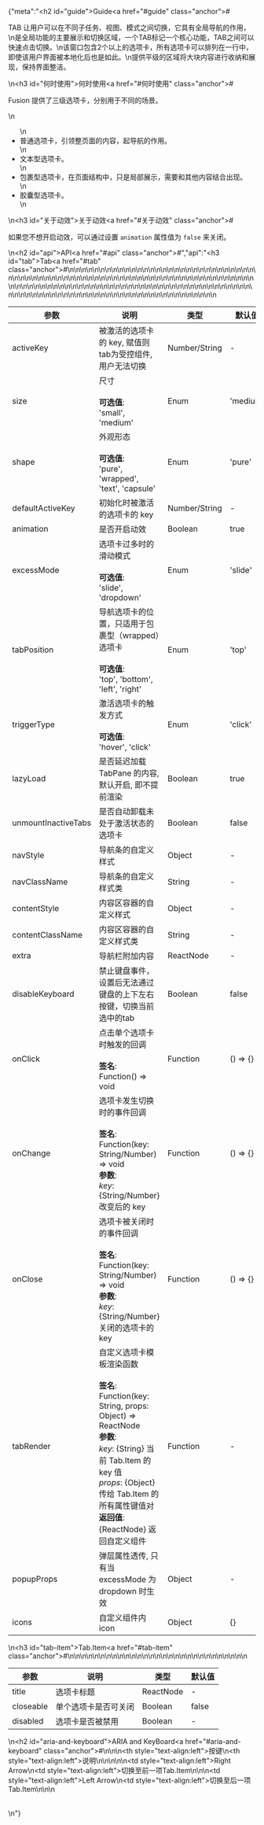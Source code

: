 {"meta":"<h2 id=\"guide\">Guide<a href=\"#guide\" class=\"anchor\">#</a></h2><p>TAB &#x8BA9;&#x7528;&#x6237;&#x53EF;&#x4EE5;&#x5728;&#x4E0D;&#x540C;&#x5B50;&#x4EFB;&#x52A1;&#x3001;&#x89C6;&#x56FE;&#x3001;&#x6A21;&#x5F0F;&#x4E4B;&#x95F4;&#x5207;&#x6362;&#xFF0C;&#x5B83;&#x5177;&#x6709;&#x5168;&#x5C40;&#x5BFC;&#x822A;&#x7684;&#x4F5C;&#x7528;&#xFF0C;\n&#x662F;&#x5168;&#x5C40;&#x529F;&#x80FD;&#x7684;&#x4E3B;&#x8981;&#x5C55;&#x793A;&#x548C;&#x5207;&#x6362;&#x533A;&#x57DF;&#xFF0C;&#x4E00;&#x4E2A;TAB&#x6807;&#x8BB0;&#x4E00;&#x4E2A;&#x6838;&#x5FC3;&#x529F;&#x80FD;&#xFF0C;TAB&#x4E4B;&#x95F4;&#x53EF;&#x4EE5;&#x5FEB;&#x901F;&#x70B9;&#x51FB;&#x5207;&#x6362;&#x3002;\n&#x8BE5;&#x7A97;&#x53E3;&#x5305;&#x542B;2&#x4E2A;&#x4EE5;&#x4E0A;&#x7684;&#x9009;&#x9879;&#x5361;&#xFF0C;&#x6240;&#x6709;&#x9009;&#x9879;&#x5361;&#x53EF;&#x4EE5;&#x6392;&#x5217;&#x5728;&#x4E00;&#x884C;&#x4E2D;&#xFF0C;&#x5373;&#x4F7F;&#x8BE5;&#x7528;&#x6237;&#x754C;&#x9762;&#x88AB;&#x672C;&#x5730;&#x5316;&#x540E;&#x4E5F;&#x662F;&#x5982;&#x6B64;&#x3002;\n&#x63D0;&#x4F9B;&#x5E73;&#x7EA7;&#x7684;&#x533A;&#x57DF;&#x5C06;&#x5927;&#x5757;&#x5185;&#x5BB9;&#x8FDB;&#x884C;&#x6536;&#x7EB3;&#x548C;&#x5C55;&#x73B0;&#xFF0C;&#x4FDD;&#x6301;&#x754C;&#x9762;&#x6574;&#x6D01;&#x3002;</p>\n<h3 id=\"&#x4F55;&#x65F6;&#x4F7F;&#x7528;\">&#x4F55;&#x65F6;&#x4F7F;&#x7528;<a href=\"#&#x4F55;&#x65F6;&#x4F7F;&#x7528;\" class=\"anchor\">#</a></h3><p>Fusion &#x63D0;&#x4F9B;&#x4E86;&#x4E09;&#x7EA7;&#x9009;&#x9879;&#x5361;&#xFF0C;&#x5206;&#x522B;&#x7528;&#x4E8E;&#x4E0D;&#x540C;&#x7684;&#x573A;&#x666F;&#x3002;</p>\n<ul>\n<li>&#x666E;&#x901A;&#x9009;&#x9879;&#x5361;&#xFF0C;&#x5F15;&#x9886;&#x6574;&#x9875;&#x9762;&#x7684;&#x5185;&#x5BB9;&#xFF0C;&#x8D77;&#x5BFC;&#x822A;&#x7684;&#x4F5C;&#x7528;&#x3002;</li>\n<li>&#x6587;&#x672C;&#x578B;&#x9009;&#x9879;&#x5361;&#x3002;</li>\n<li>&#x5305;&#x88F9;&#x578B;&#x9009;&#x9879;&#x5361;&#xFF0C;&#x5728;&#x9875;&#x9762;&#x7ED3;&#x6784;&#x4E2D;&#xFF0C;&#x53EA;&#x662F;&#x5C40;&#x90E8;&#x5C55;&#x793A;&#xFF0C;&#x9700;&#x8981;&#x548C;&#x5176;&#x4ED6;&#x5185;&#x5BB9;&#x7ED3;&#x5408;&#x51FA;&#x73B0;&#x3002;</li>\n<li>&#x80F6;&#x56CA;&#x578B;&#x9009;&#x9879;&#x5361;&#x3002;</li>\n</ul>\n<h3 id=\"&#x5173;&#x4E8E;&#x52A8;&#x6548;\">&#x5173;&#x4E8E;&#x52A8;&#x6548;<a href=\"#&#x5173;&#x4E8E;&#x52A8;&#x6548;\" class=\"anchor\">#</a></h3><p>&#x5982;&#x679C;&#x60A8;&#x4E0D;&#x60F3;&#x5F00;&#x542F;&#x52A8;&#x6548;&#xFF0C;&#x53EF;&#x4EE5;&#x901A;&#x8FC7;&#x8BBE;&#x7F6E; <code>animation</code> &#x5C5E;&#x6027;&#x503C;&#x4E3A; <code>false</code> &#x6765;&#x5173;&#x95ED;&#x3002;</p>\n<h2 id=\"api\">API<a href=\"#api\" class=\"anchor\">#</a></h2>","api":"<h3 id=\"tab\">Tab<a href=\"#tab\" class=\"anchor\">#</a></h3><table>\n<thead>\n<tr>\n<th>&#x53C2;&#x6570;</th>\n<th>&#x8BF4;&#x660E;</th>\n<th>&#x7C7B;&#x578B;</th>\n<th>&#x9ED8;&#x8BA4;&#x503C;</th>\n</tr>\n</thead>\n<tbody>\n<tr>\n<td>activeKey</td>\n<td>&#x88AB;&#x6FC0;&#x6D3B;&#x7684;&#x9009;&#x9879;&#x5361;&#x7684; key, &#x8D4B;&#x503C;&#x5219;tab&#x4E3A;&#x53D7;&#x63A7;&#x7EC4;&#x4EF6;, &#x7528;&#x6237;&#x65E0;&#x6CD5;&#x5207;&#x6362;</td>\n<td>Number/String</td>\n<td>-</td>\n</tr>\n<tr>\n<td>size</td>\n<td>&#x5C3A;&#x5BF8;<br><br><strong>&#x53EF;&#x9009;&#x503C;</strong>:<br>&apos;small&apos;, &apos;medium&apos;</td>\n<td>Enum</td>\n<td>&apos;medium&apos;</td>\n</tr>\n<tr>\n<td>shape</td>\n<td>&#x5916;&#x89C2;&#x5F62;&#x6001;<br><br><strong>&#x53EF;&#x9009;&#x503C;</strong>:<br>&apos;pure&apos;, &apos;wrapped&apos;, &apos;text&apos;, &apos;capsule&apos;</td>\n<td>Enum</td>\n<td>&apos;pure&apos;</td>\n</tr>\n<tr>\n<td>defaultActiveKey</td>\n<td>&#x521D;&#x59CB;&#x5316;&#x65F6;&#x88AB;&#x6FC0;&#x6D3B;&#x7684;&#x9009;&#x9879;&#x5361;&#x7684; key</td>\n<td>Number/String</td>\n<td>-</td>\n</tr>\n<tr>\n<td>animation</td>\n<td>&#x662F;&#x5426;&#x5F00;&#x542F;&#x52A8;&#x6548;</td>\n<td>Boolean</td>\n<td>true</td>\n</tr>\n<tr>\n<td>excessMode</td>\n<td>&#x9009;&#x9879;&#x5361;&#x8FC7;&#x591A;&#x65F6;&#x7684;&#x6ED1;&#x52A8;&#x6A21;&#x5F0F;<br><br><strong>&#x53EF;&#x9009;&#x503C;</strong>:<br>&apos;slide&apos;, &apos;dropdown&apos;</td>\n<td>Enum</td>\n<td>&apos;slide&apos;</td>\n</tr>\n<tr>\n<td>tabPosition</td>\n<td>&#x5BFC;&#x822A;&#x9009;&#x9879;&#x5361;&#x7684;&#x4F4D;&#x7F6E;&#xFF0C;&#x53EA;&#x9002;&#x7528;&#x4E8E;&#x5305;&#x88F9;&#x578B;&#xFF08;wrapped&#xFF09;&#x9009;&#x9879;&#x5361;<br><br><strong>&#x53EF;&#x9009;&#x503C;</strong>:<br>&apos;top&apos;, &apos;bottom&apos;, &apos;left&apos;, &apos;right&apos;</td>\n<td>Enum</td>\n<td>&apos;top&apos;</td>\n</tr>\n<tr>\n<td>triggerType</td>\n<td>&#x6FC0;&#x6D3B;&#x9009;&#x9879;&#x5361;&#x7684;&#x89E6;&#x53D1;&#x65B9;&#x5F0F;<br><br><strong>&#x53EF;&#x9009;&#x503C;</strong>:<br>&apos;hover&apos;, &apos;click&apos;</td>\n<td>Enum</td>\n<td>&apos;click&apos;</td>\n</tr>\n<tr>\n<td>lazyLoad</td>\n<td>&#x662F;&#x5426;&#x5EF6;&#x8FDF;&#x52A0;&#x8F7D; TabPane &#x7684;&#x5185;&#x5BB9;, &#x9ED8;&#x8BA4;&#x5F00;&#x542F;, &#x5373;&#x4E0D;&#x63D0;&#x524D;&#x6E32;&#x67D3;</td>\n<td>Boolean</td>\n<td>true</td>\n</tr>\n<tr>\n<td>unmountInactiveTabs</td>\n<td>&#x662F;&#x5426;&#x81EA;&#x52A8;&#x5378;&#x8F7D;&#x672A;&#x5904;&#x4E8E;&#x6FC0;&#x6D3B;&#x72B6;&#x6001;&#x7684;&#x9009;&#x9879;&#x5361;</td>\n<td>Boolean</td>\n<td>false</td>\n</tr>\n<tr>\n<td>navStyle</td>\n<td>&#x5BFC;&#x822A;&#x6761;&#x7684;&#x81EA;&#x5B9A;&#x4E49;&#x6837;&#x5F0F;</td>\n<td>Object</td>\n<td>-</td>\n</tr>\n<tr>\n<td>navClassName</td>\n<td>&#x5BFC;&#x822A;&#x6761;&#x7684;&#x81EA;&#x5B9A;&#x4E49;&#x6837;&#x5F0F;&#x7C7B;</td>\n<td>String</td>\n<td>-</td>\n</tr>\n<tr>\n<td>contentStyle</td>\n<td>&#x5185;&#x5BB9;&#x533A;&#x5BB9;&#x5668;&#x7684;&#x81EA;&#x5B9A;&#x4E49;&#x6837;&#x5F0F;</td>\n<td>Object</td>\n<td>-</td>\n</tr>\n<tr>\n<td>contentClassName</td>\n<td>&#x5185;&#x5BB9;&#x533A;&#x5BB9;&#x5668;&#x7684;&#x81EA;&#x5B9A;&#x4E49;&#x6837;&#x5F0F;&#x7C7B;</td>\n<td>String</td>\n<td>-</td>\n</tr>\n<tr>\n<td>extra</td>\n<td>&#x5BFC;&#x822A;&#x680F;&#x9644;&#x52A0;&#x5185;&#x5BB9;</td>\n<td>ReactNode</td>\n<td>-</td>\n</tr>\n<tr>\n<td>disableKeyboard</td>\n<td>&#x7981;&#x6B62;&#x952E;&#x76D8;&#x4E8B;&#x4EF6;&#xFF0C;&#x8BBE;&#x7F6E;&#x540E;&#x65E0;&#x6CD5;&#x901A;&#x8FC7;&#x952E;&#x76D8;&#x7684;&#x4E0A;&#x4E0B;&#x5DE6;&#x53F3;&#x6309;&#x952E;&#xFF0C;&#x5207;&#x6362;&#x5F53;&#x524D;&#x9009;&#x4E2D;&#x7684;tab</td>\n<td>Boolean</td>\n<td>false</td>\n</tr>\n<tr>\n<td>onClick</td>\n<td>&#x70B9;&#x51FB;&#x5355;&#x4E2A;&#x9009;&#x9879;&#x5361;&#x65F6;&#x89E6;&#x53D1;&#x7684;&#x56DE;&#x8C03;<br><br><strong>&#x7B7E;&#x540D;</strong>:<br>Function() =&gt; void</td>\n<td>Function</td>\n<td>() =&gt; {}</td>\n</tr>\n<tr>\n<td>onChange</td>\n<td>&#x9009;&#x9879;&#x5361;&#x53D1;&#x751F;&#x5207;&#x6362;&#x65F6;&#x7684;&#x4E8B;&#x4EF6;&#x56DE;&#x8C03;<br><br><strong>&#x7B7E;&#x540D;</strong>:<br>Function(key: String/Number) =&gt; void<br><strong>&#x53C2;&#x6570;</strong>:<br><em>key</em>: {String/Number} &#x6539;&#x53D8;&#x540E;&#x7684; key</td>\n<td>Function</td>\n<td>() =&gt; {}</td>\n</tr>\n<tr>\n<td>onClose</td>\n<td>&#x9009;&#x9879;&#x5361;&#x88AB;&#x5173;&#x95ED;&#x65F6;&#x7684;&#x4E8B;&#x4EF6;&#x56DE;&#x8C03;<br><br><strong>&#x7B7E;&#x540D;</strong>:<br>Function(key: String/Number) =&gt; void<br><strong>&#x53C2;&#x6570;</strong>:<br><em>key</em>: {String/Number} &#x5173;&#x95ED;&#x7684;&#x9009;&#x9879;&#x5361;&#x7684; key</td>\n<td>Function</td>\n<td>() =&gt; {}</td>\n</tr>\n<tr>\n<td>tabRender</td>\n<td>&#x81EA;&#x5B9A;&#x4E49;&#x9009;&#x9879;&#x5361;&#x6A21;&#x677F;&#x6E32;&#x67D3;&#x51FD;&#x6570;<br><br><strong>&#x7B7E;&#x540D;</strong>:<br>Function(key: String, props: Object) =&gt; ReactNode<br><strong>&#x53C2;&#x6570;</strong>:<br><em>key</em>: {String} &#x5F53;&#x524D; Tab.Item &#x7684; key &#x503C;<br><em>props</em>: {Object} &#x4F20;&#x7ED9; Tab.Item &#x7684;&#x6240;&#x6709;&#x5C5E;&#x6027;&#x952E;&#x503C;&#x5BF9;<br><strong>&#x8FD4;&#x56DE;&#x503C;</strong>:<br>{ReactNode} &#x8FD4;&#x56DE;&#x81EA;&#x5B9A;&#x4E49;&#x7EC4;&#x4EF6;<br></td>\n<td>Function</td>\n<td>-</td>\n</tr>\n<tr>\n<td>popupProps</td>\n<td>&#x5F39;&#x5C42;&#x5C5E;&#x6027;&#x900F;&#x4F20;, &#x53EA;&#x6709;&#x5F53; excessMode &#x4E3A; dropdown &#x65F6;&#x751F;&#x6548;</td>\n<td>Object</td>\n<td>-</td>\n</tr>\n<tr>\n<td>icons</td>\n<td>&#x81EA;&#x5B9A;&#x4E49;&#x7EC4;&#x4EF6;&#x5185; icon</td>\n<td>Object</td>\n<td>{}</td>\n</tr>\n</tbody>\n</table>\n<h3 id=\"tab-item\">Tab.Item<a href=\"#tab-item\" class=\"anchor\">#</a></h3><table>\n<thead>\n<tr>\n<th>&#x53C2;&#x6570;</th>\n<th>&#x8BF4;&#x660E;</th>\n<th>&#x7C7B;&#x578B;</th>\n<th>&#x9ED8;&#x8BA4;&#x503C;</th>\n</tr>\n</thead>\n<tbody>\n<tr>\n<td>title</td>\n<td>&#x9009;&#x9879;&#x5361;&#x6807;&#x9898;</td>\n<td>ReactNode</td>\n<td>-</td>\n</tr>\n<tr>\n<td>closeable</td>\n<td>&#x5355;&#x4E2A;&#x9009;&#x9879;&#x5361;&#x662F;&#x5426;&#x53EF;&#x5173;&#x95ED;</td>\n<td>Boolean</td>\n<td>false</td>\n</tr>\n<tr>\n<td>disabled</td>\n<td>&#x9009;&#x9879;&#x5361;&#x662F;&#x5426;&#x88AB;&#x7981;&#x7528;</td>\n<td>Boolean</td>\n<td>-</td>\n</tr>\n</tbody>\n</table>\n<h2 id=\"aria-and-keyboard\">ARIA and KeyBoard<a href=\"#aria-and-keyboard\" class=\"anchor\">#</a></h2><table>\n<thead>\n<tr>\n<th style=\"text-align:left\">&#x6309;&#x952E;</th>\n<th style=\"text-align:left\">&#x8BF4;&#x660E;</th>\n</tr>\n</thead>\n<tbody>\n<tr>\n<td style=\"text-align:left\">Right Arrow</td>\n<td style=\"text-align:left\">&#x5207;&#x6362;&#x81F3;&#x524D;&#x4E00;&#x9879;Tab.Item</td>\n</tr>\n<tr>\n<td style=\"text-align:left\">Left Arrow</td>\n<td style=\"text-align:left\">&#x5207;&#x6362;&#x81F3;&#x540E;&#x4E00;&#x9879;Tab.Item</td>\n</tr>\n</tbody>\n</table>\n"}